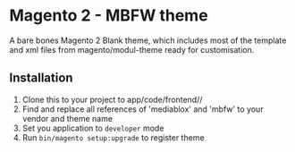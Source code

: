 # Magento 2 - MBFW theme

A bare bones Magento 2 Blank theme, which includes most of the template and xml files from magento/modul-theme ready for customisation.

## Installation
1. Clone this to your project to app/code/frontend/<vendor>/<theme>
2. Find and replace all references of 'mediablox' and 'mbfw' to your vendor and theme name
3. Set you application to `developer` mode
3. Run `bin/magento setup:upgrade` to register theme